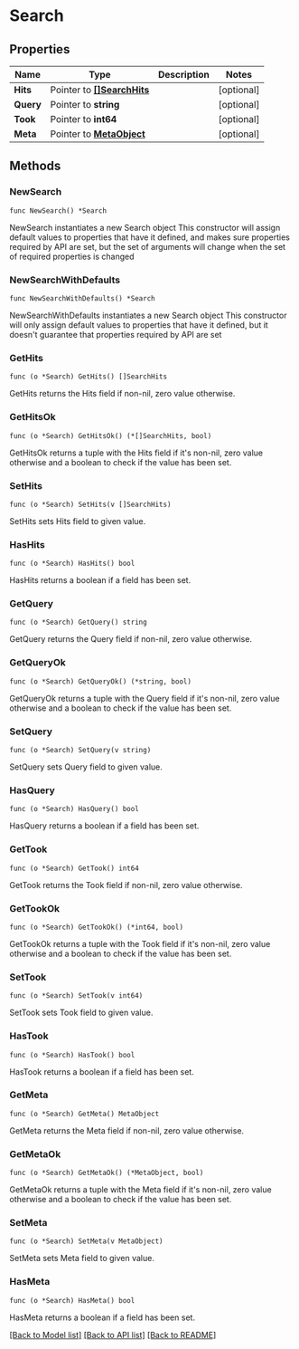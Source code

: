 # Search

## Properties

Name | Type | Description | Notes
------------ | ------------- | ------------- | -------------
**Hits** | Pointer to [**[]SearchHits**](SearchHits.md) |  | [optional] 
**Query** | Pointer to **string** |  | [optional] 
**Took** | Pointer to **int64** |  | [optional] 
**Meta** | Pointer to [**MetaObject**](MetaObject.md) |  | [optional] 

## Methods

### NewSearch

`func NewSearch() *Search`

NewSearch instantiates a new Search object
This constructor will assign default values to properties that have it defined,
and makes sure properties required by API are set, but the set of arguments
will change when the set of required properties is changed

### NewSearchWithDefaults

`func NewSearchWithDefaults() *Search`

NewSearchWithDefaults instantiates a new Search object
This constructor will only assign default values to properties that have it defined,
but it doesn't guarantee that properties required by API are set

### GetHits

`func (o *Search) GetHits() []SearchHits`

GetHits returns the Hits field if non-nil, zero value otherwise.

### GetHitsOk

`func (o *Search) GetHitsOk() (*[]SearchHits, bool)`

GetHitsOk returns a tuple with the Hits field if it's non-nil, zero value otherwise
and a boolean to check if the value has been set.

### SetHits

`func (o *Search) SetHits(v []SearchHits)`

SetHits sets Hits field to given value.

### HasHits

`func (o *Search) HasHits() bool`

HasHits returns a boolean if a field has been set.

### GetQuery

`func (o *Search) GetQuery() string`

GetQuery returns the Query field if non-nil, zero value otherwise.

### GetQueryOk

`func (o *Search) GetQueryOk() (*string, bool)`

GetQueryOk returns a tuple with the Query field if it's non-nil, zero value otherwise
and a boolean to check if the value has been set.

### SetQuery

`func (o *Search) SetQuery(v string)`

SetQuery sets Query field to given value.

### HasQuery

`func (o *Search) HasQuery() bool`

HasQuery returns a boolean if a field has been set.

### GetTook

`func (o *Search) GetTook() int64`

GetTook returns the Took field if non-nil, zero value otherwise.

### GetTookOk

`func (o *Search) GetTookOk() (*int64, bool)`

GetTookOk returns a tuple with the Took field if it's non-nil, zero value otherwise
and a boolean to check if the value has been set.

### SetTook

`func (o *Search) SetTook(v int64)`

SetTook sets Took field to given value.

### HasTook

`func (o *Search) HasTook() bool`

HasTook returns a boolean if a field has been set.

### GetMeta

`func (o *Search) GetMeta() MetaObject`

GetMeta returns the Meta field if non-nil, zero value otherwise.

### GetMetaOk

`func (o *Search) GetMetaOk() (*MetaObject, bool)`

GetMetaOk returns a tuple with the Meta field if it's non-nil, zero value otherwise
and a boolean to check if the value has been set.

### SetMeta

`func (o *Search) SetMeta(v MetaObject)`

SetMeta sets Meta field to given value.

### HasMeta

`func (o *Search) HasMeta() bool`

HasMeta returns a boolean if a field has been set.


[[Back to Model list]](../README.md#documentation-for-models) [[Back to API list]](../README.md#documentation-for-api-endpoints) [[Back to README]](../README.md)


